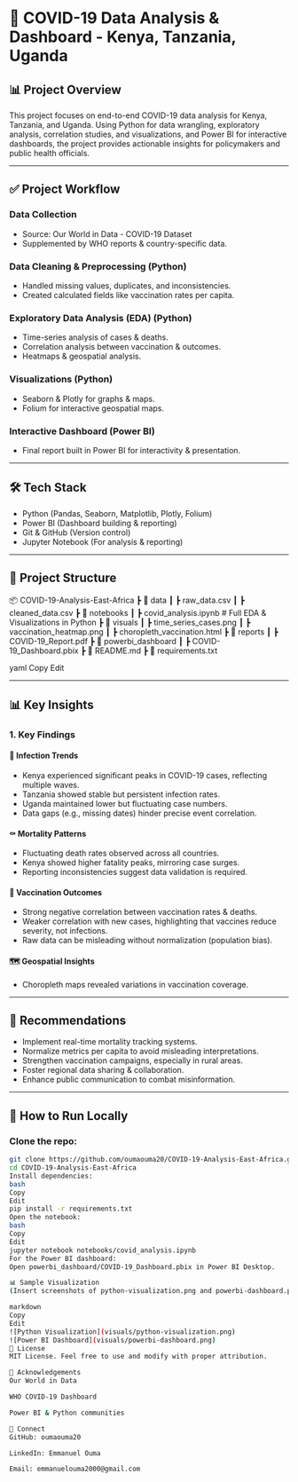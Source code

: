 # 🦠 COVID-19 Data Analysis & Dashboard - Kenya, Tanzania, Uganda

## 📊 Project Overview
This project focuses on end-to-end COVID-19 data analysis for Kenya, Tanzania, and Uganda. Using Python for data wrangling, exploratory analysis, correlation studies, and visualizations, and Power BI for interactive dashboards, the project provides actionable insights for policymakers and public health officials.

---

## ✅ Project Workflow

### Data Collection
- Source: Our World in Data - COVID-19 Dataset  
- Supplemented by WHO reports & country-specific data.

### Data Cleaning & Preprocessing (Python)
- Handled missing values, duplicates, and inconsistencies.  
- Created calculated fields like vaccination rates per capita.

### Exploratory Data Analysis (EDA) (Python)
- Time-series analysis of cases & deaths.  
- Correlation analysis between vaccination & outcomes.  
- Heatmaps & geospatial analysis.

### Visualizations (Python)
- Seaborn & Plotly for graphs & maps.  
- Folium for interactive geospatial maps.

### Interactive Dashboard (Power BI)
- Final report built in Power BI for interactivity & presentation.

---

## 🛠️ Tech Stack
- Python (Pandas, Seaborn, Matplotlib, Plotly, Folium)  
- Power BI (Dashboard building & reporting)  
- Git & GitHub (Version control)  
- Jupyter Notebook (For analysis & reporting)

---

## 📂 Project Structure
📦 COVID-19-Analysis-East-Africa
┣ 📂 data
┃ ┣ raw_data.csv
┃ ┣ cleaned_data.csv
┣ 📂 notebooks
┃ ┣ covid_analysis.ipynb # Full EDA & Visualizations in Python
┣ 📂 visuals
┃ ┣ time_series_cases.png
┃ ┣ vaccination_heatmap.png
┃ ┣ choropleth_vaccination.html
┣ 📂 reports
┃ ┣ COVID-19_Report.pdf
┣ 📂 powerbi_dashboard
┃ ┣ COVID-19_Dashboard.pbix
┣ 📄 README.md
┣ 📄 requirements.txt

yaml
Copy
Edit

---

## 📊 Key Insights

### 1. Key Findings

#### 🦠 Infection Trends
- Kenya experienced significant peaks in COVID-19 cases, reflecting multiple waves.  
- Tanzania showed stable but persistent infection rates.  
- Uganda maintained lower but fluctuating case numbers.  
- Data gaps (e.g., missing dates) hinder precise event correlation.

#### ⚰️ Mortality Patterns
- Fluctuating death rates observed across all countries.  
- Kenya showed higher fatality peaks, mirroring case surges.  
- Reporting inconsistencies suggest data validation is required.

#### 💉 Vaccination Outcomes
- Strong negative correlation between vaccination rates & deaths.  
- Weaker correlation with new cases, highlighting that vaccines reduce severity, not infections.  
- Raw data can be misleading without normalization (population bias).

#### 🗺️ Geospatial Insights
- Choropleth maps revealed variations in vaccination coverage.

---

## 🎯 Recommendations
- Implement real-time mortality tracking systems.  
- Normalize metrics per capita to avoid misleading interpretations.  
- Strengthen vaccination campaigns, especially in rural areas.  
- Foster regional data sharing & collaboration.  
- Enhance public communication to combat misinformation.

---

## 🚀 How to Run Locally

### Clone the repo:
```bash
git clone https://github.com/oumaouma20/COVID-19-Analysis-East-Africa.git
cd COVID-19-Analysis-East-Africa
Install dependencies:
bash
Copy
Edit
pip install -r requirements.txt
Open the notebook:
bash
Copy
Edit
jupyter notebook notebooks/covid_analysis.ipynb
For the Power BI dashboard:
Open powerbi_dashboard/COVID-19_Dashboard.pbix in Power BI Desktop.

📊 Sample Visualization
(Insert screenshots of python-visualization.png and powerbi-dashboard.png)

markdown
Copy
Edit
![Python Visualization](visuals/python-visualization.png)
![Power BI Dashboard](visuals/powerbi-dashboard.png)
📄 License
MIT License. Feel free to use and modify with proper attribution.

🙌 Acknowledgements
Our World in Data

WHO COVID-19 Dashboard

Power BI & Python communities

🔗 Connect
GitHub: oumaouma20

LinkedIn: Emmanuel Ouma

Email: emmanuelouma2000@gmail.com
